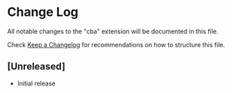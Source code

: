 # Change Log

All notable changes to the "cba" extension will be documented in this file.

Check [Keep a Changelog](http://keepachangelog.com/) for recommendations on how to structure this file.

## [Unreleased]

- Initial release
